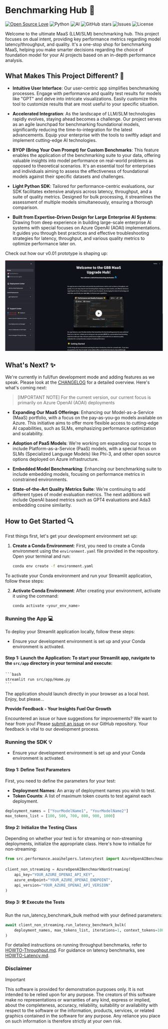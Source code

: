 # Benchmarking Hub 🤖

[![Open Source Love](https://firstcontributions.github.io/open-source-badges/badges/open-source-v1/open-source.svg)](https://github.com/firstcontributions/open-source-badges)
![Python](https://img.shields.io/badge/python-3.9+-blue.svg)
![AI](https://img.shields.io/badge/AI-enthusiast-7F52FF.svg)
![GitHub stars](https://img.shields.io/github/stars/pablosalvador10/gbb-ai-upgrade-llm?style=social)
![Issues](https://img.shields.io/github/issues/pablosalvador10/gbb-ai-upgrade-llm)
![License](https://img.shields.io/github/license/pablosalvador10/gbb-ai-upgrade-llm)

Welcome to the ultimate MaaS (LLM/SLM) benchmarking hub. This project focuses on dual intent, providing key performance metrics regarding model latency/throughput, and quality. It's a one-stop shop for benchmarking MaaS, helping you make smarter decisions regarding the choice of foundation model for your AI projects based on an in-depth performance analysis.
<br>

## What Makes This Project Different? 🚀

- **Intuitive User Interface**: Our user-centric app simplifies benchmarking processes. Engage with performance and quality test results for models like "GPT" and delve into intricate visualizations. Easily customize this tool to customize results that are most useful to your specific situation.

- **Accelerated Integration**: As the landscape of LLM/SLM technologies rapidly evolves, staying ahead becomes a challenge. Our project serves as an agile launchpad for benchmarking foundational models, significantly reducing the time-to-integration for the latest advancements. Equip your enterprise with the tools to swiftly adapt and implement cutting-edge AI technologies.

- **BYOP (Bring Your Own Prompt) for Custom Benchmarks**: This feature enables the application of the benchmarking suite to your data, offering valuable insights into model performance on real-world problems as opposed to theoretical scenarios. It's an essential tool for enterprises and individuals aiming to assess the effectiveness of foundational models against their specific datasets and challenges.

- **Light Python SDK**: Tailored for performance-centric evaluations, our SDK facilitates extensive analysis across latency, throughput, and a suite of quality metrics. Designed for bulk processing, it streamlines the assessment of multiple models simultaneously, ensuring a thorough comparison.

- **Built from Expertise-Driven Design for Large Enterprise AI Systems**: Drawing from deep experience in building large-scale enterprise AI systems with special focuses on Azure OpenAI (AOAI) implementations. It guides you through best practices and effective troubleshooting strategies for latency, throughput, and various quality metrics to optimize performance later on.

Check out how our v0.01 prototype is shaping up:

![alt text](image.png)


## What's Next? ✨

We're currently in full/fun development mode and adding features as we speak. Please look at the [CHANGELOG](./CHANGELOG.md) for a detailed overview. Here's what's coming next:

> [IMPORTANT NOTE]
> For the current version, our current focus is primarily on Azure OpenAI (AOAI) deployments

- **Expanding Our MaaS Offerings**: Enhancing our Model-as-a-Service (MaaS) portfolio, with a focus on the pay-as-you-go models available on Azure. This initiative aims to offer more flexible access to cutting-edge AI capabilities, such as SLMs, emphasizing performance optimization and scalability.

- **Adoption of PaaS Models**: We're working om expanding our scope to include Platform-as-a-Service (PaaS) models, with a special focus on SLMs (Specialized Language Models) like Phi-3, and other open source options deployed on Azure infrastructure.

- **Embedded Model Benchmarking**: Enhancing our benchmarking suite to include embedding models, focusing on performance metrics in constrained environments.

- **State-of-the-Art Quality Metrics Suite**: We're continuing to add different types of model evaluation metrics. The next additions will include OpenAI based metrics such as GPT4 evaluations and Ada3 embedding cosine similarity.

## How to Get Started 🔍
First things first, let's get your development environment set up:

1. **Create a Conda Environment**: First, you need to create a Conda environment using the `environment.yaml` file provided in the repository. Open your terminal and run:

   ```bash
   conda env create -f environment.yaml
   ```
To activate your Conda environment and run your Streamlit application, follow these steps:

2. **Activate Conda Environment**: After creating your environment, activate it using the command:
   ```bash
   conda activate <your_env_name>
   ```
### Running the App 💻

To deploy your Streamlit application locally, follow these steps:

- Ensure your development environment is set up and your Conda environment is activated.

#### Step 1: Launch the Application: To start your Streamlit app, navigate to the `src/app` directory in your terminal and execute:
    
    ```bash
    streamlit run src/app/Home.py
    ```
The application should launch directly in your browser as a local host. Enjoy, but please...

**Provide Feedback - Your Insights Fuel Our Growth**

Encountered an issue or have suggestions for improvements? We want to hear from you! Please [submit an issue]() on our GitHub repository. Your feedback is vital to our development process.

### Running the SDK 💡

- Ensure your development environment is set up and your Conda environment is activated.

#### Step 1: Define Test Parameters

First, you need to define the parameters for your test:

- **Deployment Names**: An array of deployment names you wish to test.
- **Token Counts**: A list of maximum token counts to test against each deployment.

```python
deployment_names = ["YourModelName1", "YourModelName2"]
max_tokens_list = [100, 500, 700, 800, 900, 1000]
```

#### Step 2: Initialize the Testing Class
Depending on whether your test is for streaming or non-streaming deployments, initialize the appropriate class. Here's how to initialize for non-streaming:


```python
from src.performance.aoaihelpers.latencytest import AzureOpenAIBenchmarkNonStreaming

client_non_streaming = AzureOpenAIBenchmarkNonStreaming(
    api_key="YOUR_AZURE_OPENAI_API_KEY",
    azure_endpoint="YOUR_AZURE_OPENAI_ENDPOINT",
    api_version="YOUR_AZURE_OPENAI_API_VERSION"
)
```

#### Step 3: 🛠️ Execute the Tests
Run the run_latency_benchmark_bulk method with your defined parameters:

```python
await client_non_streaming.run_latency_benchmark_bulk(
    deployment_names, max_tokens_list, iterations=1, context_tokens=1000, multiregion=False
)
```

For detailed instructions on running throughput benchmarks, refer to [HOWTO-Throughput.md](notebooks/benchmarks/HOWTO-Throughput.md). For guidance on latency benchmarks, see [HOWTO-Latency.md](notebooks/benchmarks/HOWTO-Latency.md).

<!-- ## 🎒 Show and tell
> [!TIP]
> Install the [VS Code Reveal extension](https://marketplace.visualstudio.com/items?itemName=evilz.vscode-reveal), open LLM-BENCHMARK-EVALUATOR.md and click on 'slides' at the bottom to present the LLM Benchmark Evaluator without leaving VS Code.
> Or just open the [LLM-BENCHMARK-EVALUATOR.pptx](https://view.officeapps.live.com/op/view.aspx?src=https%3A%2F%2Fraw.githubusercontent.com%2FYourGitHubUsername%2FLLM-Benchmark-Evaluator%2Fmain%2FLLM-BENCHMARK-EVALUATOR.pptx&wdOrigin=BROWSELINK) for a plain old PowerPoint experience. -->

### Disclaimer
> [!IMPORTANT]
> This software is provided for demonstration purposes only. It is not intended to be relied upon for any purpose. The creators of this software make no representations or warranties of any kind, express or implied, about the completeness, accuracy, reliability, suitability or availability with respect to the software or the information, products, services, or related graphics contained in the software for any purpose. Any reliance you place on such information is therefore strictly at your own risk.